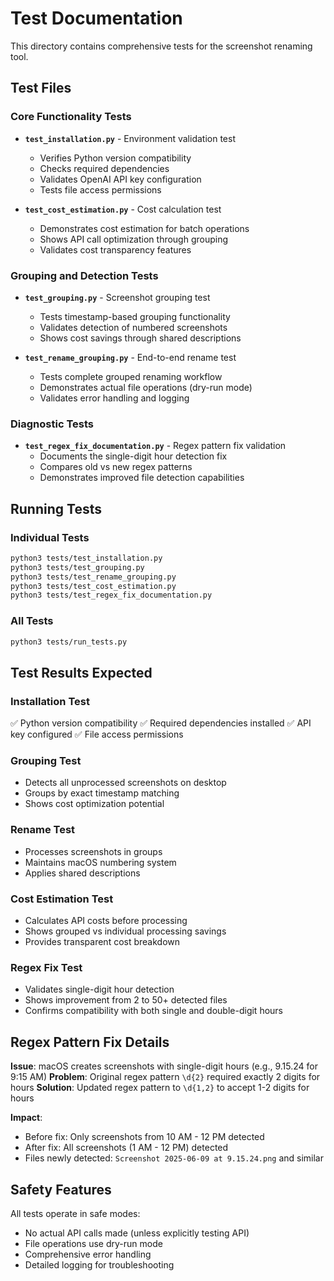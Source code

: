 # Test Documentation

This directory contains comprehensive tests for the screenshot renaming tool.

## Test Files

### Core Functionality Tests

- **`test_installation.py`** - Environment validation test
  - Verifies Python version compatibility
  - Checks required dependencies
  - Validates OpenAI API key configuration
  - Tests file access permissions

- **`test_cost_estimation.py`** - Cost calculation test
  - Demonstrates cost estimation for batch operations
  - Shows API call optimization through grouping
  - Validates cost transparency features

### Grouping and Detection Tests

- **`test_grouping.py`** - Screenshot grouping test
  - Tests timestamp-based grouping functionality
  - Validates detection of numbered screenshots
  - Shows cost savings through shared descriptions

- **`test_rename_grouping.py`** - End-to-end rename test
  - Tests complete grouped renaming workflow
  - Demonstrates actual file operations (dry-run mode)
  - Validates error handling and logging

### Diagnostic Tests

- **`test_regex_fix_documentation.py`** - Regex pattern fix validation
  - Documents the single-digit hour detection fix
  - Compares old vs new regex patterns
  - Demonstrates improved file detection capabilities

## Running Tests

### Individual Tests
```bash
python3 tests/test_installation.py
python3 tests/test_grouping.py
python3 tests/test_rename_grouping.py
python3 tests/test_cost_estimation.py
python3 tests/test_regex_fix_documentation.py
```

### All Tests
```bash
python3 tests/run_tests.py
```

## Test Results Expected

### Installation Test
✅ Python version compatibility
✅ Required dependencies installed
✅ API key configured
✅ File access permissions

### Grouping Test
- Detects all unprocessed screenshots on desktop
- Groups by exact timestamp matching
- Shows cost optimization potential

### Rename Test
- Processes screenshots in groups
- Maintains macOS numbering system
- Applies shared descriptions

### Cost Estimation Test
- Calculates API costs before processing
- Shows grouped vs individual processing savings
- Provides transparent cost breakdown

### Regex Fix Test
- Validates single-digit hour detection
- Shows improvement from 2 to 50+ detected files
- Confirms compatibility with both single and double-digit hours

## Regex Pattern Fix Details

**Issue**: macOS creates screenshots with single-digit hours (e.g., 9.15.24 for 9:15 AM)
**Problem**: Original regex pattern `\d{2}` required exactly 2 digits for hours
**Solution**: Updated regex pattern to `\d{1,2}` to accept 1-2 digits for hours

**Impact**: 
- Before fix: Only screenshots from 10 AM - 12 PM detected
- After fix: All screenshots (1 AM - 12 PM) detected
- Files newly detected: `Screenshot 2025-06-09 at 9.15.24.png` and similar

## Safety Features

All tests operate in safe modes:
- No actual API calls made (unless explicitly testing API)
- File operations use dry-run mode
- Comprehensive error handling
- Detailed logging for troubleshooting 